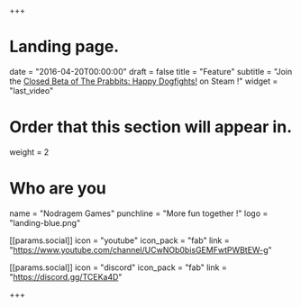 +++
# Landing page.

date = "2016-04-20T00:00:00"
draft = false
title = "Feature"
subtitle = "Join the [Closed Beta of The Prabbits: Happy Dogfights!](https://nodragem.github.io/happy-dogfights-website/) on Steam !"
widget = "last_video"

# Order that this section will appear in.
weight = 2

# Who are you
name = "Nodragem Games"
punchline = "More fun together !"
logo = "landing-blue.png"

[[params.social]]
  icon = "youtube"
  icon_pack = "fab"
  link = "https://www.youtube.com/channel/UCwNOb0bisGEMFwtPWBtEW-g"

[[params.social]]
  icon = "discord"
  icon_pack = "fab"
  link = "https://discord.gg/TCEKa4D"

+++

